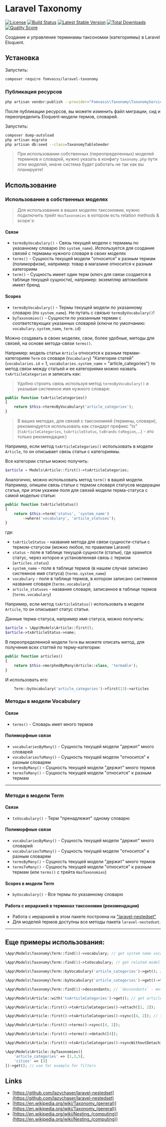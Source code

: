 # Laravel Taxonomy

[![License](https://img.shields.io/packagist/l/fomvasss/laravel-taxonomy.svg?style=for-the-badge)](https://packagist.org/packages/fomvasss/laravel-taxonomy)
[![Build Status](https://img.shields.io/github/stars/fomvasss/laravel-taxonomy.svg?style=for-the-badge)](https://github.com/fomvasss/laravel-taxonomy)
[![Latest Stable Version](https://img.shields.io/packagist/v/fomvasss/laravel-taxonomy.svg?style=for-the-badge)](https://packagist.org/packages/fomvasss/laravel-taxonomy)
[![Total Downloads](https://img.shields.io/packagist/dt/fomvasss/laravel-taxonomy.svg?style=for-the-badge)](https://packagist.org/packages/fomvasss/laravel-taxonomy)
[![Quality Score](https://img.shields.io/scrutinizer/g/fomvasss/laravel-taxonomy.svg?style=for-the-badge)](https://scrutinizer-ci.com/g/fomvasss/laravel-taxonomy)

Создание и управление терминамы таксономии (категориямы) в Laravel Eloquent.

## Установка

Запустить:
```bash
composer require fomvasss/laravel-taxonomy
```

### Публикация ресурсов

```bash
php artisan vendor:publish --provider="Fomvasss\Taxonomy\TaxonomyServiceProvider"
```

После публикации ресурсов, вы можете изменить файл миграции, сид и переопределить Eloquent-модели термов, словарей.

Запустить:
```bash
composer dump-autoload
php artisan migrate
php artisan db:seed --class=TaxonomyTableSeeder
```

> При использовании собственных (переопределенных) моделей терминов и словарей, нужно указать в конфигу `taxonomy.php` пути этих моделей, иначе система будет работать не так как вы планируете!

## Использование

### Использование в собственных моделях

> Для использование в ваших моделях таксономии, нужно подключить трейт `HasTaxonomies` в котором есть relation methods & scope`s:

#### Связи

- `termsByVocabulary()` - Связь текущей модели с термамы по указанному словарю (по `system_name`). Используется для создание связей с термамы нужного словаря в своих моделях
- `terms()` - Сущность текущей модели "относится" к разным термам (полиморфизм), например: товар в магазине относится к разным категориям
- `term()` - Сущность имеет один терм (ключ для связи создается в таблице текущей сущности), например: экземпляр автомобиля имеет бренд

#### Scopes

- `termsByVocabulary()` - Термы текущей модели по указанному словарю (по `system_name`). Не путать с связью `termsByVocabulary()`!
- `byTaxonomies()` - Сущности по указанным термам с соответствующих указанных словарей (ключи по умолчанию: `vocabulary.system_name`, `term.id`)

Можно создавать в своих моделях, свои, более удобные, методы для связей, на основе метода-связи `terms()`. 

Например: модель статьи `Article` относится к разным термам-категориям `Term` со словаря (`Vocabulary`) "Категории статей" (`vocabularies.id` = 1, `vocabularies.system_name` = "article_categories") то метод связи между статьей и ее категориями можно назвать `txArticleCategories` и записать как:

> Удобно строить связь используя метод `termsByVocabulary()` и указывая системное имя нужного словаря:

```php
public function txArticleCategories()
{
    return $this->termsByVocabulary('article_categories');
}
```

> В ваших методах, для связей с таксономией (термины, словари), рекомендуется использовать как стандарт префикс "tx" (`txArticleCategories`, `txArticleStatus`, `txBrands` `txRegion`,...) - это только рекомендация:)

Например, если метод `txArticleCategories()` использовать в модели `Article`, то он описывает связь статьи с категориямы.

Все категории статьи можно получить:
```php
$article = Models\Article::first()->txArticleCategories;
```

Аналогично, можно использовать метод `term()` в вашей модели. Например, опишем связь статьи с термом словаря статусов модерации статьи,
при этом укажем поля для связей модели терма-статуса с самой моделью статьи:

```php
public function txArticleStatus()
{
    return $this->term('status', 'system_name')
        ->where('vocabulary', 'article_statuses');
}
```
где:
- `txArticleStatus` - название метода для связи сущности-статьи с термом-статусом (можно любое, по правилам Laravel)
- `status` - поле в таблице текущой сущности (статьи), где хранится статус, через которое и установленная связь с термом (`articles.status`)
- `system_name` - поле в таблице термов (в нашем случае записано системное имя статуса) (`terms.system_name`)
- `vocabulary` - поле в таблице термов, в котором записано систимное название словаря (`terms.vocabulary`)
- `article_statuses` - название словаря, записанное в таблице термов (`terms.vocabulary`)

Например, если метод `txArticleStatus()` использовать в модели `Article`, то он описывает статус статьи.

Данные терма-статуса, например имя статуса, можно получить:
```php
$article = \App\Models\Article::first();
$article->txArticleStatus->name;
```

В переопределенной модели `Term` вы можете описать метод, для получения всех статтей по терму-категории:
```php
public function articles()
{
    return $this->morphedByMany(Article::class, 'termable');
}
```
И использовать его:
```php
    Term::byVocabulary('article_categories')->first(13)->articles
```


### Методы в модели Vocabulary

#### Связи
- `terms()` - Словарь имет много термов

#### Полиморфные связи
- `vocabulariesByMany()` - Сущность текущей модели "держит" много словарей
- `vocabulariesToMany()` - Сущность текущей модели "относится" к разным словарям
- `termsByMany()` - Сущность текущей модели "держит" много термов
- `termsToMany()` - Сущность текущей модели "относится" к разным термам

---
### Методи в модели Term

#### Связи
- `txVocabulary()` - Терм "пренадлежит" одному словарю

#### Полиморфные связи
- `vocabulariesByMany()` - Сущность текущей модели "держит" много словарей
- `vocabulariesToMany()` - Сущность текущей модели "относится" к разным словарям
- `termsByMany()` - Сущность текущей модели "держит" много термов
- `termsToMany()` - Сущность текущей модели "относится" к разным термам (или `terms()` с трейта `HasTaxonomies`)

#### Scopes в модели Term
- `byVocabulary()` - Все термы по указанному словарю

#### Работа с иерархией в терминах таксономии (рекомендации)
- Работа с иерархией в этом пакете построена на ["laravel-nestedset"](https://github.com/lazychaser/laravel-nestedset)
- Для моделей термов доступны все методы пакета `laravel-nestedset`.

---

## Еще примеры использования:
```php
\App\Models\Taxonomy\Term::find(1)->vocabulary; // get system name vocabulary

\App\Models\Taxonomy\Term::find(1)->txVocabulary; // get related model vocabulary

\App\Models\Taxonomy\Term::byVocabulary('article_categories')->get(); // get terms by system name vocabulary

\App\Models\Taxonomy\Term::byVocabulary('article_categories')->get()->toTree(); // `toTree` - method from package `lazychaser/laravel-nestedset`

\App\Models\Taxonomy\Term::find(1)->descendants; // `descendants` - method from package `lazychaser/laravel-nestedset`

\App\Models\Article::with('txArticleCategories')->get(); // get articles with article categories

\App\Models\Article::first()->txArticleCategories()->attach([1, 2]);

\App\Models\Article::first()->txArticleCategories()->sync([4, 2]); // this detach all terms in article and sync 4 ,2!!! Same as:

\App\Models\Article::first()->terms()->sync([4, 2]);

\App\Models\Article::first()->terms()->detach([4]);

\App\Models\Article::first()->txArticleCategories()->syncWithoutDetaching([4, 2]); // sync terms without detaching

\App\Models\Article::byTaxonomies([
    'article_categories' => [1,3,5],
    'cities' => [3]
])->get(); // use for example for filters
```

## Links
* [https://github.com/lazychaser/laravel-nestedset](https://github.com/lazychaser/laravel-nestedset)
* [https://en.wikipedia.org/wiki/Taxonomy_(general)](https://en.wikipedia.org/wiki/Taxonomy_(general))
* [https://en.wikipedia.org/wiki/Nesting_(computing)](https://en.wikipedia.org/wiki/Nesting_(computing))
